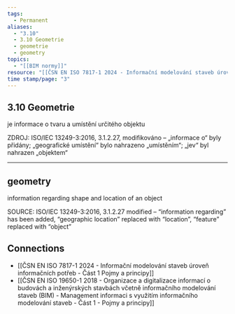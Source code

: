 ```yaml
---
tags:
  - Permanent
aliases:
  - "3.10"
  - 3.10 Geometrie
  - geometrie
  - geometry
topics:
  - "[[BIM normy]]"
resource: "[[ČSN EN ISO 7817-1 2024 - Informační modelování staveb úroveň informačních potřeb - Část 1 Pojmy a principy]]"
time stamp/page: "3"
---
```

## 3.10 Geometrie 
je informace o tvaru a umístění určitého objektu

ZDROJ: ISO/IEC 13249-3:2016, 3.1.2.27, modifikováno – „informace o“ byly přidány; „geografické umístění“ bylo nahrazeno „umístěním“; „jev“ byl nahrazen „objektem“

---
## geometry
information regarding shape and location of an object

SOURCE: ISO/IEC 13249-3:2016, 3.1.2.27 modified – “information regarding” has been added, “geographic location” replaced with “location”, “feature” replaced with “object”

## Connections

- [[ČSN EN ISO 7817-1 2024 - Informační modelování staveb úroveň informačních potřeb - Část 1 Pojmy a principy]]
- [[ČSN EN ISO 19650-1 2018 - Organizace a digitalizace informací o budovách a inženýrských stavbách včetně informačního modelování staveb (BIM) - Management informaci s využitím informačního modelování staveb - Část 1 - Pojmy a principy]]